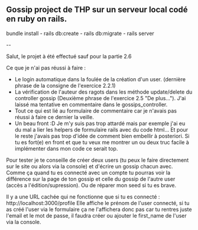Gossip project de THP sur un serveur local codé en ruby on rails.
--

bundle install - rails db:create - rails db:migrate - rails server

--

Salut, le projet à été effectué sauf pour la partie 2.6 

Ce que je n'ai pas réussi à faire : 
- Le login automatique dans la foulée de la création d'un user. (dernière phrase de la consigne de l'exercice 2.2.1) 
- La vérification de l'auteur des ragots dans les méthode update/delete du controller gossip (Deuxième phrase de l'exercice 2.5 "De plus..."). J'ai laissé ma tentative en commentaire dans le gossips_controller.
- Tout ce qui est lié au formulaire de commentaire car je n'avais pas réussi à faire ce dernier la veille.
- Un beau front :D Je m'y suis pas trop attardé mais par exemple j'ai eu du mal a lier les helpers de formulaire rails avec du code html... Et pour le reste j'avais pas trop d'idée de comment bien embellir à posteriori. Si tu es fort(e) en front et que tu veux me montrer un ou deux truc facile à implémenter dans mon code ce serait top.

Pour tester je te conseille de créer deux users (tu peux le faire directement sur le site ou alors via la console) et d'écrire un gossip chacun avec. Comme ça quand tu es connecté avec un compte tu pourras voir la différence sur la page de ton gossip et celle du gossip de l'autre user (accès a l'édition/supression). Ou de réparer mon seed si tu es brave.

Il y a une URL cachée qui ne fonctionne que si tu es connecté : http://localhost:3000/profile
Elle affiche le prénom de l'user connecté, si tu as créé l'user via le formulaire ça ne l'affichera donc pas car tu rentres juste l'email et le mot de passe, il faudra créer ou ajouter le first_name de l'user via la console.


